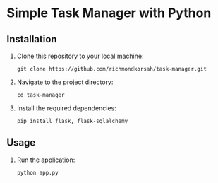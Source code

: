 # Simple Task Manager with Python


## Installation

1. Clone this repository to your local machine:

   ```
   git clone https://github.com/richmondkorsah/task-manager.git
   ```

2. Navigate to the project directory:

   ```
   cd task-manager
   ```

3. Install the required dependencies:

   ```
   pip install flask, flask-sqlalchemy
   ```

## Usage

1. Run the application:

   ```
   python app.py
   ```
